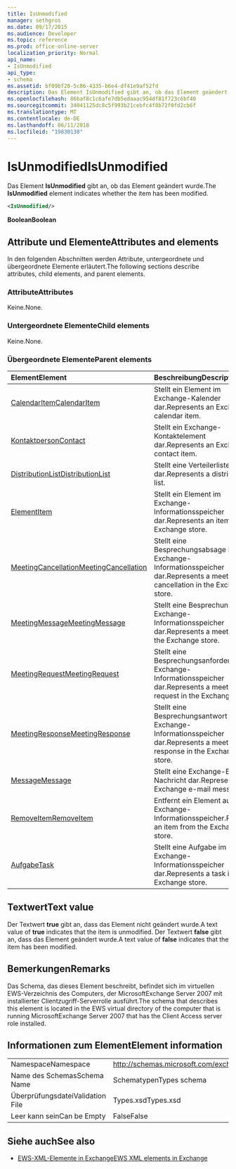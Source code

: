 ```yaml
---
title: IsUnmodified
manager: sethgros
ms.date: 09/17/2015
ms.audience: Developer
ms.topic: reference
ms.prod: office-online-server
localization_priority: Normal
api_name:
- IsUnmodified
api_type:
- schema
ms.assetid: bf09bf20-5c86-4335-b6e4-df41e9af52fd
description: Das Element IsUnmodified gibt an, ob das Element geändert wurde.
ms.openlocfilehash: 86baf8c1c6afe7db5edaaac954df81f723c6bf40
ms.sourcegitcommit: 34041125dc8c5f993b21cebfc4f8b72f0fd2cb6f
ms.translationtype: MT
ms.contentlocale: de-DE
ms.lasthandoff: 06/11/2018
ms.locfileid: "19830130"
---
```

# <a name="isunmodified"></a><span data-ttu-id="1d77a-103">IsUnmodified</span><span class="sxs-lookup"><span data-stu-id="1d77a-103">IsUnmodified</span></span>

<span data-ttu-id="1d77a-104">Das Element **IsUnmodified** gibt an, ob das Element geändert wurde.</span><span class="sxs-lookup"><span data-stu-id="1d77a-104">The **IsUnmodified** element indicates whether the item has been modified.</span></span> 
  
```xml
<IsUnmodified/>
```

 <span data-ttu-id="1d77a-105">**Boolean**</span><span class="sxs-lookup"><span data-stu-id="1d77a-105">**Boolean**</span></span>
## <a name="attributes-and-elements"></a><span data-ttu-id="1d77a-106">Attribute und Elemente</span><span class="sxs-lookup"><span data-stu-id="1d77a-106">Attributes and elements</span></span>

<span data-ttu-id="1d77a-107">In den folgenden Abschnitten werden Attribute, untergeordnete und übergeordnete Elemente erläutert.</span><span class="sxs-lookup"><span data-stu-id="1d77a-107">The following sections describe attributes, child elements, and parent elements.</span></span>
  
### <a name="attributes"></a><span data-ttu-id="1d77a-108">Attribute</span><span class="sxs-lookup"><span data-stu-id="1d77a-108">Attributes</span></span>

<span data-ttu-id="1d77a-109">Keine.</span><span class="sxs-lookup"><span data-stu-id="1d77a-109">None.</span></span>
  
### <a name="child-elements"></a><span data-ttu-id="1d77a-110">Untergeordnete Elemente</span><span class="sxs-lookup"><span data-stu-id="1d77a-110">Child elements</span></span>

<span data-ttu-id="1d77a-111">Keine.</span><span class="sxs-lookup"><span data-stu-id="1d77a-111">None.</span></span>
  
### <a name="parent-elements"></a><span data-ttu-id="1d77a-112">Übergeordnete Elemente</span><span class="sxs-lookup"><span data-stu-id="1d77a-112">Parent elements</span></span>

|<span data-ttu-id="1d77a-113">**Element**</span><span class="sxs-lookup"><span data-stu-id="1d77a-113">**Element**</span></span>|<span data-ttu-id="1d77a-114">**Beschreibung**</span><span class="sxs-lookup"><span data-stu-id="1d77a-114">**Description**</span></span>|
|:-----|:-----|
|[<span data-ttu-id="1d77a-115">CalendarItem</span><span class="sxs-lookup"><span data-stu-id="1d77a-115">CalendarItem</span></span>](calendaritem.md) <br/> |<span data-ttu-id="1d77a-116">Stellt ein Element im Exchange-Kalender dar.</span><span class="sxs-lookup"><span data-stu-id="1d77a-116">Represents an Exchange calendar item.</span></span>  <br/> |
|[<span data-ttu-id="1d77a-117">Kontaktperson</span><span class="sxs-lookup"><span data-stu-id="1d77a-117">Contact</span></span>](contact.md) <br/> |<span data-ttu-id="1d77a-118">Stellt ein Exchange-Kontaktelement dar.</span><span class="sxs-lookup"><span data-stu-id="1d77a-118">Represents an Exchange contact item.</span></span>  <br/> |
|[<span data-ttu-id="1d77a-119">DistributionList</span><span class="sxs-lookup"><span data-stu-id="1d77a-119">DistributionList</span></span>](distributionlist.md) <br/> |<span data-ttu-id="1d77a-120">Stellt eine Verteilerliste dar.</span><span class="sxs-lookup"><span data-stu-id="1d77a-120">Represents a distribution list.</span></span>  <br/> |
|[<span data-ttu-id="1d77a-121">Element</span><span class="sxs-lookup"><span data-stu-id="1d77a-121">Item</span></span>](item.md) <br/> |<span data-ttu-id="1d77a-122">Stellt ein Element im Exchange-Informationsspeicher dar.</span><span class="sxs-lookup"><span data-stu-id="1d77a-122">Represents an item in the Exchange store.</span></span>  <br/> |
|[<span data-ttu-id="1d77a-123">MeetingCancellation</span><span class="sxs-lookup"><span data-stu-id="1d77a-123">MeetingCancellation</span></span>](meetingcancellation.md) <br/> |<span data-ttu-id="1d77a-124">Stellt eine Besprechungsabsage im Exchange-Informationsspeicher dar.</span><span class="sxs-lookup"><span data-stu-id="1d77a-124">Represents a meeting cancellation in the Exchange store.</span></span>  <br/> |
|[<span data-ttu-id="1d77a-125">MeetingMessage</span><span class="sxs-lookup"><span data-stu-id="1d77a-125">MeetingMessage</span></span>](meetingmessage.md) <br/> |<span data-ttu-id="1d77a-126">Stellt eine Besprechung im Exchange-Informationsspeicher dar.</span><span class="sxs-lookup"><span data-stu-id="1d77a-126">Represents a meeting in the Exchange store.</span></span>  <br/> |
|[<span data-ttu-id="1d77a-127">MeetingRequest</span><span class="sxs-lookup"><span data-stu-id="1d77a-127">MeetingRequest</span></span>](meetingrequest.md) <br/> |<span data-ttu-id="1d77a-128">Stellt eine Besprechungsanforderung im Exchange-Informationsspeicher dar.</span><span class="sxs-lookup"><span data-stu-id="1d77a-128">Represents a meeting request in the Exchange store.</span></span>  <br/> |
|[<span data-ttu-id="1d77a-129">MeetingResponse</span><span class="sxs-lookup"><span data-stu-id="1d77a-129">MeetingResponse</span></span>](meetingresponse.md) <br/> |<span data-ttu-id="1d77a-130">Stellt eine Besprechungsantwort im Exchange-Informationsspeicher dar.</span><span class="sxs-lookup"><span data-stu-id="1d77a-130">Represents a meeting response in the Exchange store.</span></span>  <br/> |
|[<span data-ttu-id="1d77a-131">Message</span><span class="sxs-lookup"><span data-stu-id="1d77a-131">Message</span></span>](message-ex15websvcsotherref.md) <br/> |<span data-ttu-id="1d77a-132">Stellt eine Exchange-E-Mail-Nachricht dar.</span><span class="sxs-lookup"><span data-stu-id="1d77a-132">Represents an Exchange e-mail message.</span></span>  <br/> |
|[<span data-ttu-id="1d77a-133">RemoveItem</span><span class="sxs-lookup"><span data-stu-id="1d77a-133">RemoveItem</span></span>](removeitem.md) <br/> |<span data-ttu-id="1d77a-134">Entfernt ein Element aus dem Exchange-Informationsspeicher.</span><span class="sxs-lookup"><span data-stu-id="1d77a-134">Removes an item from the Exchange store.</span></span>  <br/> |
|[<span data-ttu-id="1d77a-135">Aufgabe</span><span class="sxs-lookup"><span data-stu-id="1d77a-135">Task</span></span>](task.md) <br/> |<span data-ttu-id="1d77a-136">Stellt eine Aufgabe im Exchange-Informationsspeicher dar.</span><span class="sxs-lookup"><span data-stu-id="1d77a-136">Represents a task in the Exchange store.</span></span>  <br/> |
   
## <a name="text-value"></a><span data-ttu-id="1d77a-137">Textwert</span><span class="sxs-lookup"><span data-stu-id="1d77a-137">Text value</span></span>

<span data-ttu-id="1d77a-138">Der Textwert **true** gibt an, dass das Element nicht geändert wurde.</span><span class="sxs-lookup"><span data-stu-id="1d77a-138">A text value of **true** indicates that the item is unmodified.</span></span> <span data-ttu-id="1d77a-139">Der Textwert **false** gibt an, dass das Element geändert wurde.</span><span class="sxs-lookup"><span data-stu-id="1d77a-139">A text value of **false** indicates that the item has been modified.</span></span> 
  
## <a name="remarks"></a><span data-ttu-id="1d77a-140">Bemerkungen</span><span class="sxs-lookup"><span data-stu-id="1d77a-140">Remarks</span></span>

<span data-ttu-id="1d77a-141">Das Schema, das dieses Element beschreibt, befindet sich im virtuellen EWS-Verzeichnis des Computers, der MicrosoftExchange Server 2007 mit installierter Clientzugriff-Serverrolle ausführt.</span><span class="sxs-lookup"><span data-stu-id="1d77a-141">The schema that describes this element is located in the EWS virtual directory of the computer that is running MicrosoftExchange Server 2007 that has the Client Access server role installed.</span></span>
  
## <a name="element-information"></a><span data-ttu-id="1d77a-142">Informationen zum Element</span><span class="sxs-lookup"><span data-stu-id="1d77a-142">Element information</span></span>

|||
|:-----|:-----|
|<span data-ttu-id="1d77a-143">Namespace</span><span class="sxs-lookup"><span data-stu-id="1d77a-143">Namespace</span></span>  <br/> |http://schemas.microsoft.com/exchange/services/2006/types  <br/> |
|<span data-ttu-id="1d77a-144">Name des Schemas</span><span class="sxs-lookup"><span data-stu-id="1d77a-144">Schema Name</span></span>  <br/> |<span data-ttu-id="1d77a-145">Schematypen</span><span class="sxs-lookup"><span data-stu-id="1d77a-145">Types schema</span></span>  <br/> |
|<span data-ttu-id="1d77a-146">Überprüfungsdatei</span><span class="sxs-lookup"><span data-stu-id="1d77a-146">Validation File</span></span>  <br/> |<span data-ttu-id="1d77a-147">Types.xsd</span><span class="sxs-lookup"><span data-stu-id="1d77a-147">Types.xsd</span></span>  <br/> |
|<span data-ttu-id="1d77a-148">Leer kann sein</span><span class="sxs-lookup"><span data-stu-id="1d77a-148">Can be Empty</span></span>  <br/> |<span data-ttu-id="1d77a-149">False</span><span class="sxs-lookup"><span data-stu-id="1d77a-149">False</span></span>  <br/> |
   
## <a name="see-also"></a><span data-ttu-id="1d77a-150">Siehe auch</span><span class="sxs-lookup"><span data-stu-id="1d77a-150">See also</span></span>



- [<span data-ttu-id="1d77a-151">EWS-XML-Elemente in Exchange</span><span class="sxs-lookup"><span data-stu-id="1d77a-151">EWS XML elements in Exchange</span></span>](ews-xml-elements-in-exchange.md)

